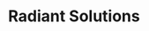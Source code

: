---
title: Radiant Solutions
link: https://radiantsolutions.com 
description: I worked with the Maxar Creative Team to build out the Radiant Solutions website. We took their placeholder site, stripped out the Bootstrap framework, and implemented all custom styles and functionality using SASS, Vanilla JavaScript, and some light jQuery. The website is built on top of a Rails back end. 
live: true
skills: ["Ruby on Rails", "HTML", "CSS", "SASS", "JavaScript", "jQuery"]
weight: 10
---